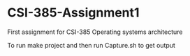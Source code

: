 # CSI-385-Assignment1
First assignment for CSI-385 Operating systems architecture

To run make project and then run Capture.sh to get output
